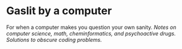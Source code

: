 # Gaslit by a computer

For when a computer makes you question your own sanity.
_Notes on computer science, math, cheminformatics, and psychoactive drugs.
Solutions to obscure coding problems._
